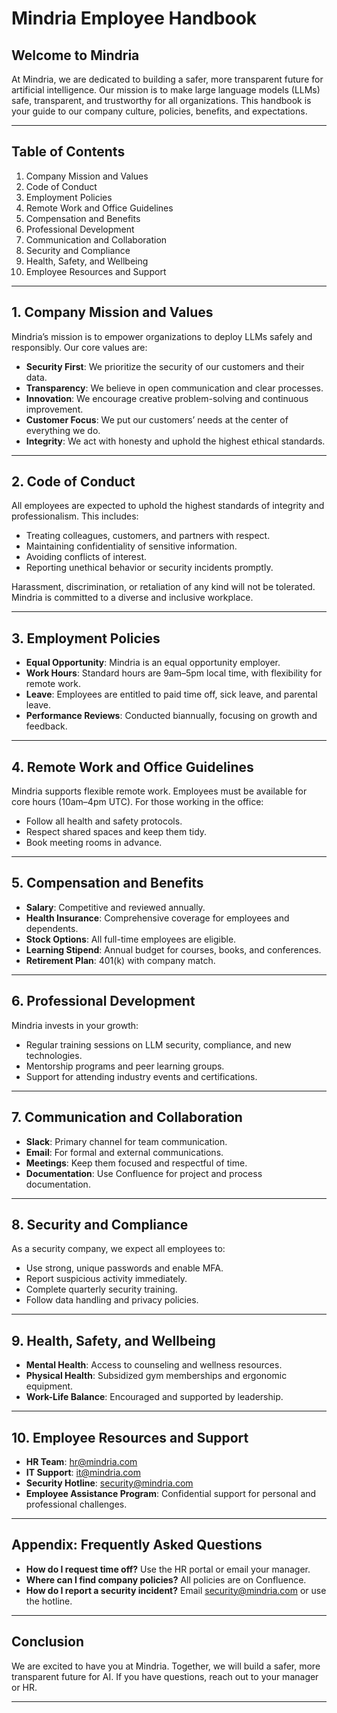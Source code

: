 # Mindria Employee Handbook

## Welcome to Mindria
At Mindria, we are dedicated to building a safer, more transparent future for artificial intelligence. Our mission is to make large language models (LLMs) safe, transparent, and trustworthy for all organizations. This handbook is your guide to our company culture, policies, benefits, and expectations.

---

## Table of Contents
1. Company Mission and Values
2. Code of Conduct
3. Employment Policies
4. Remote Work and Office Guidelines
5. Compensation and Benefits
6. Professional Development
7. Communication and Collaboration
8. Security and Compliance
9. Health, Safety, and Wellbeing
10. Employee Resources and Support

---

## 1. Company Mission and Values
Mindria’s mission is to empower organizations to deploy LLMs safely and responsibly. Our core values are:
- **Security First**: We prioritize the security of our customers and their data.
- **Transparency**: We believe in open communication and clear processes.
- **Innovation**: We encourage creative problem-solving and continuous improvement.
- **Customer Focus**: We put our customers’ needs at the center of everything we do.
- **Integrity**: We act with honesty and uphold the highest ethical standards.

---

## 2. Code of Conduct
All employees are expected to uphold the highest standards of integrity and professionalism. This includes:
- Treating colleagues, customers, and partners with respect.
- Maintaining confidentiality of sensitive information.
- Avoiding conflicts of interest.
- Reporting unethical behavior or security incidents promptly.

Harassment, discrimination, or retaliation of any kind will not be tolerated. Mindria is committed to a diverse and inclusive workplace.

---

## 3. Employment Policies
- **Equal Opportunity**: Mindria is an equal opportunity employer.
- **Work Hours**: Standard hours are 9am–5pm local time, with flexibility for remote work.
- **Leave**: Employees are entitled to paid time off, sick leave, and parental leave.
- **Performance Reviews**: Conducted biannually, focusing on growth and feedback.

---

## 4. Remote Work and Office Guidelines
Mindria supports flexible remote work. Employees must be available for core hours (10am–4pm UTC). For those working in the office:
- Follow all health and safety protocols.
- Respect shared spaces and keep them tidy.
- Book meeting rooms in advance.

---

## 5. Compensation and Benefits
- **Salary**: Competitive and reviewed annually.
- **Health Insurance**: Comprehensive coverage for employees and dependents.
- **Stock Options**: All full-time employees are eligible.
- **Learning Stipend**: Annual budget for courses, books, and conferences.
- **Retirement Plan**: 401(k) with company match.

---

## 6. Professional Development
Mindria invests in your growth:
- Regular training sessions on LLM security, compliance, and new technologies.
- Mentorship programs and peer learning groups.
- Support for attending industry events and certifications.

---

## 7. Communication and Collaboration
- **Slack**: Primary channel for team communication.
- **Email**: For formal and external communications.
- **Meetings**: Keep them focused and respectful of time.
- **Documentation**: Use Confluence for project and process documentation.

---

## 8. Security and Compliance
As a security company, we expect all employees to:
- Use strong, unique passwords and enable MFA.
- Report suspicious activity immediately.
- Complete quarterly security training.
- Follow data handling and privacy policies.

---

## 9. Health, Safety, and Wellbeing
- **Mental Health**: Access to counseling and wellness resources.
- **Physical Health**: Subsidized gym memberships and ergonomic equipment.
- **Work-Life Balance**: Encouraged and supported by leadership.

---

## 10. Employee Resources and Support
- **HR Team**: hr@mindria.com
- **IT Support**: it@mindria.com
- **Security Hotline**: security@mindria.com
- **Employee Assistance Program**: Confidential support for personal and professional challenges.

---

## Appendix: Frequently Asked Questions
- **How do I request time off?** Use the HR portal or email your manager.
- **Where can I find company policies?** All policies are on Confluence.
- **How do I report a security incident?** Email security@mindria.com or use the hotline.

---

## Conclusion
We are excited to have you at Mindria. Together, we will build a safer, more transparent future for AI. If you have questions, reach out to your manager or HR.

---
